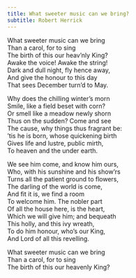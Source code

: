 ```yaml
---
title: What sweeter music can we bring?
subtitle: Robert Herrick
---
```


What sweeter music can we bring   
Than a carol, for to sing   
The birth of this our heav’nly King?   
Awake the voice! Awake the string!   
Dark and dull night, fly hence away,   
And give the honour to this day   
That sees December turn’d to May.

Why does the chilling winter’s morn   
Smile, like a field beset with corn?   
Or smell like a meadow newly shorn   
Thus on the sudden? Come and see   
The cause, why things thus fragrant be:   
’tis he is born, whose quickening birth   
Gives life and lustre, public mirth,   
To heaven and the under earth.

We see him come, and know him ours,   
Who, with his sunshine and his show’rs   
Turns all the patient ground to flowers,   
The darling of the world is come,   
And fit it is, we find a room   
To welcome him. The nobler part   
Of all the house here, is the heart,   
Which we will give him; and bequeath   
This holly, and this ivy wreath,   
To do him honour, who’s our King,   
And Lord of all this revelling.   

What sweeter music can we bring   
Than a carol, for to sing   
The birth of this our heavenly King?
